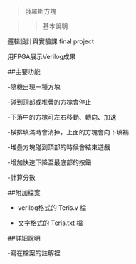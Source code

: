 >俄羅斯方塊

>>基本說明

邏輯設計與實驗課 final project

用FPGA展示Verilog成果

##主要功能

-隨機出現一種方塊

-碰到頂部或堆疊的方塊會停止

-下落中的方塊可左右移動、轉向、加速

-橫排填滿時會消掉，上面的方塊會向下填補

-堆疊方塊碰到頂部的時候會結束遊戲

-增加快速下降至最底部的按鈕

-計算分數

##附加檔案

- verilog格式的 Teris.v 檔

- 文字格式的 Teris.txt 檔

##詳細說明

-寫在檔案的註解裡
